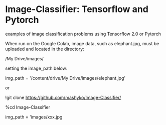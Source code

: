# Image-Classifier: Tensorflow and Pytorch

examples of image classification problems using Tensorflow 2.0 or Pytorch

When run on the Google Colab, image data, such as elephant.jpg,  must be uploaded and located in the directory: 

/My Drive/images/

 setting the image_path below:
 
img_path = '/content/drive/My Drive/images/elephant.jpg'

or

!git clone https://github.com/mashyko/Image-Classifier/

%cd Image-Classifier

img_path = 'images/xxx.jpg
